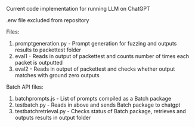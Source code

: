 Current code implementation for running LLM on ChatGPT

.env file excluded from repository

Files:
1) promptgeneration.py - Prompt generation for fuzzing and outputs results to packettest folder
2) eval1 - Reads in output of packettest and counts number of times each packet is outputted
3) eval2 - Reads in output of packettest and checks whether output matches with ground zero outputs

Batch API files:
1) batchprompts.js - List of prompts compiled as a Batch package
2) testbatch.py - Reads in above and sends Batch package to chatgpt
3) testbatchretrieval.py - Checks status of Batch package, retrieves and outputs results in output folder